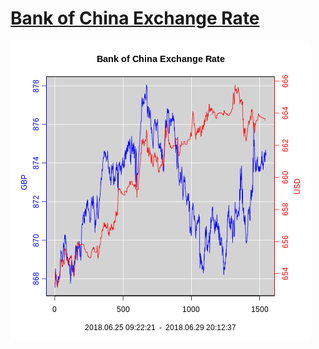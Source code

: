 # [Bank of China Exchange Rate](http://www.boc.cn/sourcedb/whpj/)
![alt text](https://raw.githubusercontent.com/aca10jl/BOC-Currency/master/BOC.png)
